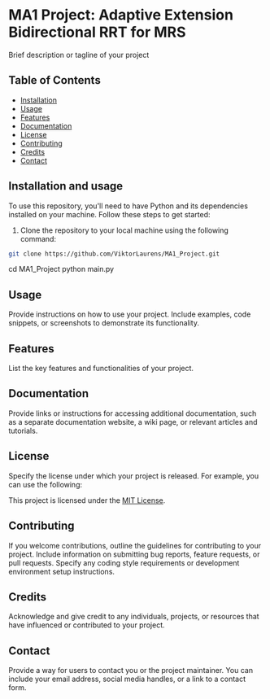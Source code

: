 # MA1 Project: Adaptive Extension Bidirectional RRT for MRS

Brief description or tagline of your project

## Table of Contents
- [Installation](#installation)
- [Usage](#usage)
- [Features](#features)
- [Documentation](#documentation)
- [License](#license)
- [Contributing](#contributing)
- [Credits](#credits)
- [Contact](#contact)

## Installation and usage 

To use this repository, you'll need to have Python and its dependencies installed on your machine. Follow these steps to get started:

1. Clone the repository to your local machine using the following command:

```bash
git clone https://github.com/ViktorLaurens/MA1_Project.git
```
cd MA1_Project
python main.py

## Usage

Provide instructions on how to use your project. Include examples, code snippets, or screenshots to demonstrate its functionality.

## Features

List the key features and functionalities of your project.

## Documentation

Provide links or instructions for accessing additional documentation, such as a separate documentation website, a wiki page, or relevant articles and tutorials.

## License

Specify the license under which your project is released. For example, you can use the following:

This project is licensed under the [MIT License](LICENSE).

## Contributing

If you welcome contributions, outline the guidelines for contributing to your project. Include information on submitting bug reports, feature requests, or pull requests. Specify any coding style requirements or development environment setup instructions.

## Credits

Acknowledge and give credit to any individuals, projects, or resources that have influenced or contributed to your project.

## Contact

Provide a way for users to contact you or the project maintainer. You can include your email address, social media handles, or a link to a contact form.

